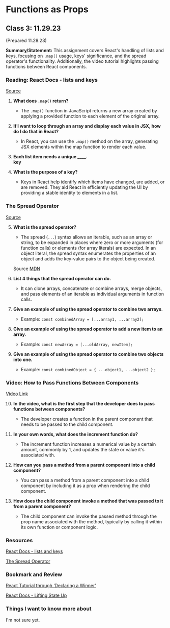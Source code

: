 # Functions as Props

## Class 3: 11.29.23

(Prepared 11.28.23)

**Summary/Statement:** This assignment covers React's handling of lists and keys, focusing on `.map()` usage, keys' significance, and the spread operator's functionality. Additionally, the video tutorial highlights passing functions between React components.

### Reading: React Docs - lists and keys

[Source](https://reactjs.org/docs/lists-and-keys.html)

1. **What does `.map()` return?**  
   - The `.map()` function in JavaScript returns a new array created by applying a provided function to each element of the original array.

2. **If I want to loop through an array and display each value in JSX, how do I do that in React?**  
   - In React, you can use the `.map()` method on the array, generating JSX elements within the map function to render each value.

3. **Each list item needs a unique ____.**  
  **key**

4. **What is the purpose of a key?**  
   - Keys in React help identify which items have changed, are added, or are removed. They aid React in efficiently updating the UI by providing a stable identity to elements in a list.

### The Spread Operator

[Source](https://developer.mozilla.org/en-US/docs/Web/JavaScript/Reference/Operators/Spread_syntax)

5. **What is the spread operator?**  
   - The spread (`...`) syntax allows an iterable, such as an array or string, to be expanded in places where zero or more arguments (for function calls) or elements (for array literals) are expected. In an object literal, the spread syntax enumerates the properties of an object and adds the key-value pairs to the object being created.

   Source [MDN](https://developer.mozilla.org/en-US/docs/Web/JavaScript/Reference/Operators/Spread_syntax)

6. **List 4 things that the spread operator can do.**  
   - It can clone arrays, concatenate or combine arrays, merge objects, and pass elements of an iterable as individual arguments in function calls.

7. **Give an example of using the spread operator to combine two arrays.**  
   - Example: `const combinedArray = [...array1, ...array2];`

8. **Give an example of using the spread operator to add a new item to an array.**  
   - Example: `const newArray = [...oldArray, newItem];`

9. **Give an example of using the spread operator to combine two objects into one.**  
   - Example: `const combinedObject = { ...object1, ...object2 };`

### Video: How to Pass Functions Between Components

[Video Link](https://www.youtube.com/watch?v=c05OL7XbwXU)

10. **In the video, what is the first step that the developer does to pass functions between components?**  
    - The developer creates a function in the parent component that needs to be passed to the child component.

11. **In your own words, what does the increment function do?**  
    - The increment function increases a numerical value by a certain amount, commonly by 1, and updates the state or value it's associated with.

12. **How can you pass a method from a parent component into a child component?**  
    - You can pass a method from a parent component into a child component by including it as a prop when rendering the child component.

13. **How does the child component invoke a method that was passed to it from a parent component?**  
    - The child component can invoke the passed method through the prop name associated with the method, typically by calling it within its own function or component logic.

### Resources

[React Docs - lists and keys](https://reactjs.org/docs/lists-and-keys.html)

[The Spread Operator](https://developer.mozilla.org/en-US/docs/Web/JavaScript/Reference/Operators/Spread_syntax)


### Bookmark and Review

[React Tutorial through ‘Declaring a Winner’](https://reactjs.org/tutorial/tutorial.html)

[React Docs - Lifting State Up](https://reactjs.org/docs/lifting-state-up.html)



### Things I want to know more about

I'm not sure yet.

